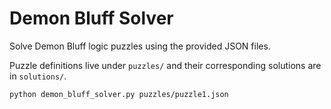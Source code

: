 # Demon Bluff Solver

Solve Demon Bluff logic puzzles using the provided JSON files.

Puzzle definitions live under `puzzles/` and their corresponding solutions are in `solutions/`.

```bash
python demon_bluff_solver.py puzzles/puzzle1.json
```


